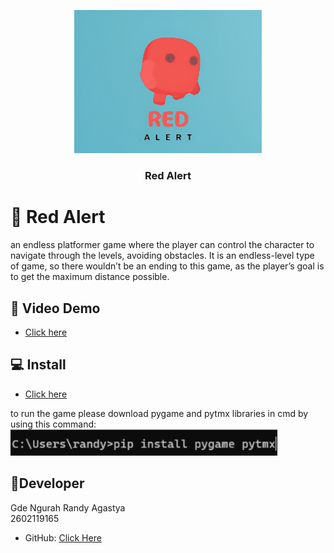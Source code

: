 <a name="readme-top"></a>



<div align="center">
  <img src="./Resources/readme/Reds.png" alt="logo" width="300"  height="auto" />
  <br/>

  <h3><b>Red Alert</b></h3>

</div>




# 📖 Red Alert <a name="about-project"></a>

an endless platformer game where the player can control the character to navigate through the levels, avoiding obstacles. It is an endless-level type of game, so there wouldn’t be an ending to this game, as the player’s goal is to get the maximum distance possible. 


## 🚀 Video Demo <a name="live-demo"></a>


- [Click here](https://drive.google.com/file/d/1p7alJ9XS5dKSrnsjYK-3HINQ7tVBTIYQ/view?usp=share_link)



## 💻 Install <a name="Install"></a>
- [Click here]()

to run the game please download pygame and pytmx libraries in cmd by using this command:
<img src="./Resources/readme/modul.png">



## 👥Developer <a name="authors"></a>
Gde Ngurah Randy Agastya
<br>2602119165

- GitHub: [Click Here](https://github.com/GuhD01)





